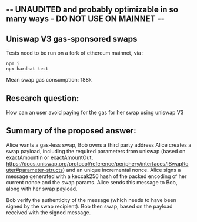 -- UNAUDITED and probably optimizable in so many ways - DO NOT USE ON MAINNET --
----------------------------------------------------------------------

## Uniswap V3 gas-sponsored swaps

Tests need to be run on a fork of ethereum mainnet, via :

    npm i
    npx hardhat test
    
Mean swap gas consumption: 188k

## Research question:
How can an user avoid paying for the gas for her swap using uniswap V3

## Summary of the proposed answer:
Alice wants a gas-less swap, Bob owns a third party address
Alice creates a swap payload, including the required parameters from uniswap (based on exactAmountIn or exactAmountOut, https://docs.uniswap.org/protocol/reference/periphery/interfaces/ISwapRouter#parameter-structs) and an unique incremental nonce.
Alice signs a message generated with a keccak256 hash of the packed encoding of her current nonce and the swap params.
Alice sends this message to Bob, along with her swap payload.

Bob verify the authenticity of the message (which needs to have been signed by the swap recipient).
Bob then swap, based on the payload received with the signed message.